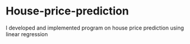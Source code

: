 # House-price-prediction
I developed and implemented program on house price prediction using linear regression
